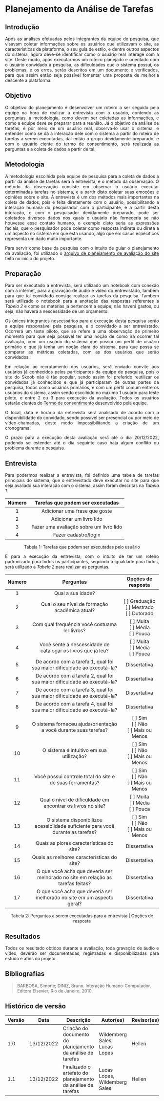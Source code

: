 # Planejamento da Análise de Tarefas

## Introdução

  <p align="justify">Após as análises efetuadas pelos integrantes da equipe de pesquisa, que visavam coletar informações sobre os usuários que utilizavam o site, as características da plataforma, o seu guia de estilo, e dentre outros aspectos do sistema, agora deve-se identificar como o usuário real interage com a site. Deste modo, após executarmos um roteiro planejado e orientado com o usuário convidado à pesquisa, as dificuldades que o sistema possui, os problemas, e os erros, serão descritos em um documento e verificados, para que assim então seja possível fomentar uma proposta de melhoria descente a plataforma.</p>

## Objetivo

  <p align="justify">O objetivo do planejamento é desenvolver um roteiro a ser seguido pela equipe na hora de realizar a entrevista com o usuário, contendo as perguntas, a metodologia, como devem ser coletadas as informações, e como a equipe deve se preparar para a reunião.  
  Já o objetivo da análise de tarefas, é por meio de um usuário real, observá-lo usar o sistema, e entender como se dá a interação dele com o sistema a partir do roteiro de tarefas a serem executadas, daí então o grupo devidamente preparado, e com o usuário ciente do termo de consentimento, será realizada as perguntas e a coleta de dados a partir de tal.</p>

## Metodologia

  <p align="justify">A metodologia escolhida pela equipe de pesquisa para a coleta de dados a partir da análise de tarefas será a entrevista, e o método da observação.
  O método da observação consiste em observar o usuário executar determinadas tarefas no sistema, e a partir disto coletar suas emoções e opiniões sobre o site.  
  A entrevista é um dos métodos mais importantes na coleta de dados, pois é feita diretamente com o usuário, possibilitando a interação humana do pesquisador com o participante, e a partir desta interação, e com o pesquisador devidamente preparado, pode ser coletados diversos dados nos quais o usuário não forneceria se não houvesse esse contato humano, o exemplo disto seria as expressões faciais, que o pesquisador pode coletar como resposta indireta ou direta a um aspecto no sistema em que está usando, algo que em casos específicos representa um dado muito importante.</p>

  <p align="justify">Para servir como base da pesquisa com o intuito de guiar o planejamento da avaliação, foi utilizado o <a href="https://interacao-humano-computador.github.io/2022.2-Skoob/planejamento/SitesAvaliados/ProjetoParteIndividualPlanejAvali%C3%A7%C3%A3oHellenFernanda.pdf">arquivo de planejamento de avaliação do site</a> feito no início do projeto.</p>

## Preparação

  <p align="justify">Para ser executado a entrevista, será utilizado um notebook com conexão com a internet, para a gravação de áudio e vídeo do entrevistado, também para que tal convidado consiga realizar as tarefas da pesquisa. Também será utilizado o notebook para a anotação das respostas referentes a <i>Tabela 2</i> e como os matérias já pertencem a equipe, não haverá gastos, ou seja, não haverá a nescessidade de um orçamento.</p>
  <p align="justify">Os únicos integrantes nescessários para a execução desta pesquisa serão a equipe responsável pela pesquisa, e o convidado a ser entrevistado.  
  Ocorrerá um teste piloto, que se refere a uma observação de primeiro momento para que seja possível ter uma noção de como irá ocorrer tal avaliação, com um usuário do sistema que possui um perfil de usuário primário e que já tenha um noção clara do sistema, para que possa se comparar as métricas coletadas, com as dos usuários que serão convidados.</p>   
  <p align="justify">Em relação ao recrutamento dos usuários, será enviado convite aos usuários já conhecidos pelos participantes da equipe de pesquisa, pois o site do Skoob não é tão popular, sendo assim foi preferido reutilizar os convidados já conhecidos e que já participaram de outras partes da pesquisa, todos como usuários primários, e com um perfil comum entre os usuários do sistema, assim sendo escolhido no máximo 1 usuário para teste piloto, e entre 2 ou 3 para execução da avaliação. Todos os usuários estarão cientes do <a href="https://interacao-humano-computador.github.io/2022.2-Skoob/analise-de-requisitos/aspectos-eticos/">Termo de consentimento</a> desenvolvido pela equipe.</p>
  <p align="justify">O local, data e horário da entrevista será analisado de acordo com a disponibilidade do convidado, sendo possível ser presencial ou por meio de vídeo-chamadas, deste modo impossibilitando a criação de um cronograma.</p>
  <p align="justify">O prazo para a execução desta avaliação será até o dia 20/12/2022, podendo se estender até o dia seguinte caso haja algum conflito ou problema durante a pesquisa.</p>

## Entrevista

  <p align="justify">Para podermos realizar a entrevista, foi definido uma tabela de tarefas principais do sistema, que o entrevistado deve executar no site para que seja avaliado sua interação com o sistema, assim foram descritas na <i>Tabela 1</i>.</p>

| Número |    Tarefas que podem ser executadas     |
| :----: | :-------------------------------------: |
|   1    |      Adicionar uma frase que goste      |
|   2    |         Adicionar um livro lido         |
|   3    | Fazer uma avaliação sobre um livro lido |
|   4    |          Fazer cadastro/login           |

<figcaption align='center'>
    Tabela 1: Tarefas que podem ser executadas pelo usuário
</figcaption>

  <p align="justify">E para a execução da entrevista, com o intuito de ter um roteiro padronizado para todos os participantes, seguindo a igualdade para todos, será utilizado a <i>Tabela 2</i> para realizar as perguntas.</p>

| Número |                                    Perguntas                                    |                 Opções de resposta                 |
| :----: | :-----------------------------------------------------------------------------: | :------------------------------------------------: |
|   1    |                                Qual a sua idade?                                |                                                    |
|   2    |                  Qual o seu nível de formação acadêmica atual?                  | [ ] Graduação </br> [ ] Mestrado </br>[ ] Dutorado |
|   3    |                  Com qual frequência você costuama ler livros?                  |      [ ] Muita </br> [ ] Média </br>[ ] Pouca      |
|   4    |          Você sente a nescessidade de catalogar os livros que já leu?           |      [ ] Muita </br> [ ] Média </br>[ ] Pouca      |
|   5    |     De acordo com a tarefa 1, qual foi sua maior dificuldade ao executá-la?     |                    Dissertativa                    |
|   6    |     De acordo com a tarefa 2, qual foi sua maior dificuldade ao executá-la?     |                    Dissertativa                    |
|   7    |     De acordo com a tarefa 3, qual foi sua maior dificuldade ao executá-la?     |                    Dissertativa                    |
|   8    |     De acordo com a tarefa 4, qual foi sua maior dificuldade ao executá-la?     |                    Dissertativa                    |
|   9    |        O sistema forneceu ajuda/orientação a você durante suas tarefas?         |    [ ] Sim </br> [ ] Não </br>[ ] Mais ou Menos    |
|   10   |                    O sistema é intuitivo em sua utilização?                     |    [ ] Sim </br> [ ] Não </br>[ ] Mais ou Menos    |
|   11   |            Você possui controle total do site e de suas ferramentas?            |    [ ] Sim </br> [ ] Não </br>[ ] Mais ou Menos    |
|   12   |           Qual o nível de dificuldade em encontrar os livros no site?           |      [ ] Muita </br> [ ] Média </br>[ ] Pouca      |
|   13   | O sistema disponibilizou acessiblidade suficiente para você durante as tarefas? |    [ ] Sim </br> [ ] Não </br>[ ] Mais ou Menos    |
|   14   |                    Quais as piores características do site?                     |                    Dissertativa                    |
|   15   |                   Quais as melhores características do site?                    |                    Dissertativa                    |
|   16   | O que você acha que deveria ser melhorado no site em relação as tarefas feitas? |                    Dissertativa                    |
|   17   |     O que você acha que deveria ser melhorado no site em um aspecto geral?      |                    Dissertativa                    |

<figcaption align='center'>
    Tabela 2: Perguntas a serem executadas para a entrevista | Opções de resposta
</figcaption>

## Resultados

  <p align="justify">Todos os resultado obtidos durante a avaliação, toda gravação de áudio e vídeo, deverão ser documentadas, registradas e disponibilizadas para estudo e afins do projeto.</p>

## Bibliografias

> BARBOSA, Simone; DINIZ, Bruno. Interação Humano-Computador, Editora Elsevier, Rio de Janeiro, 2010.

## Histórico de versão

| Versão | Data       | Descrição                                                   | Autor(es)                     | Revisor(es) |
| ------ | ---------- | ----------------------------------------------------------- | ----------------------------- | ----------- |
| 1.0    | 13/12/2022 | Criação do documento do planejamento da análise de tarefas  | Wildemberg Sales, Lucas Lopes | Hellen      |
| 1.1    | 13/12/2022 | Finalizado o artefato do planejamento da análise de tarefas | Lucas Lopes, Wildemberg Sales | Hellen      |
